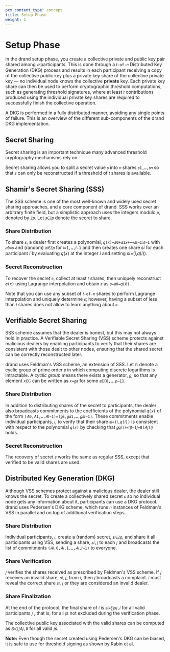 ```yaml
---
pcx_content_type: concept
title: Setup Phase
weight: 1
---
```


# Setup Phase

In the drand setup phase, you create a collective private and public key pair shared among _𝑛_ participants. This is done through a `𝑡-of-𝑛` Distributed Key Generation (DKG) process and results in each participant receiving a copy of the collective public key plus a private key share of the collective private key — no individual node knows the collective **private** key. Each private key share can then be used to perform cryptographic threshold computations, such as generating threshold signatures, where at least `𝑡` contributions produced using the individual private key shares are required to successfully finish the collective operation.

A DKG is performed in a fully distributed manner, avoiding any single points of failure. This is an overview of the different sub-components of the drand DKG implementation.

## Secret Sharing

Secret sharing is an important technique many advanced threshold cryptography mechanisms rely on.

Secret sharing allows you to split a secret value `𝑠` into `𝑛` shares `𝑠1,…,𝑠𝑛` so that `𝑠` can only be reconstructed if a threshold of `𝑡` shares is available.

## Shamir's Secret Sharing (SSS)

The SSS scheme is one of the most well-known and widely used secret sharing approaches, and a core component of drand. SSS works over an arbitrary finite field, but a simplistic approach uses the integers modulo `𝑝`, denoted by `ℤ𝑝`. Let `𝑠∈ℤ𝑝` denote the secret to share.

### Share Distribution

To share `𝑠`, a dealer first creates a polynomial, `𝑞(𝑥)=𝑎0+𝑎1𝑥+⋯+𝑎𝑡−1𝑥𝑡−1` with `𝑎0=𝑠` and (random) `𝑎𝑖∈ℤ𝑝` for `𝑖=1,…,𝑡−1` and then creates one share 𝑠𝑖 for each participant 𝑖 by evaluating 𝑞(𝑥) at the integer 𝑖 and setting 𝑠𝑖=(𝑖,𝑞(𝑖)).

### Secret Reconstruction

To recover the secret `𝑠`, collect at least `𝑡` shares, then uniquely reconstruct `𝑞(𝑥)` using Lagrange interpolation and obtain `𝑠` as `𝑠=𝑎0=𝑞(0)`.

Note that you can use any subset of `𝑡-of-𝑛` shares to perform Lagrange interpolation and uniquely determine `𝑠`; however, having a subset of less than `𝑡` shares does not allow to learn anything about `𝑠`.

## Verifiable Secret Sharing

SSS scheme assumes that the dealer is honest, but this may not always hold in practice. A Verifiable Secret Sharing (VSS) scheme protects against malicious dealers by enabling participants to verify that their shares are consistent with those dealt to other nodes, ensuring that the shared secret can be correctly reconstructed later.

drand uses Feldman's VSS scheme, an extension of SSS. Let `𝔾` denote a cyclic group of prime order `𝑝` in which computing discrete logarithms is intractable. A _cyclic group_ means there exists a generator, `𝑔`, so that any element `𝑥∈𝔾` can be written as `𝑥=𝑔𝑎` for some `𝑎∈{0,…,𝑝−1}`.

### Share Distribution

In addition to distributing shares of the secret to participants, the dealer also broadcasts commitments to the coefficients of the polynomial `𝑞(𝑥)` of the form `(𝐴0,𝐴1,…,𝐴𝑡−1)=(𝑔𝑠,𝑔𝑎1,…,𝑔𝑎𝑡−1)`. These commitments enable individual participants, `𝑖`, to verify that their share `𝑠𝑖=(𝑖,𝑞(𝑖))` is consistent with respect to the polynomial `𝑞(𝑥)` by checking that `𝑔𝑞(𝑖)=∏𝑡−1𝑗=0(𝐴𝑗)𝑖𝑗` holds.

### Secret Reconstruction

The recovery of secret `𝑠` works the same as regular SSS, except that verified to be valid shares are used.

## Distributed Key Generation (DKG)

Although VSS schemes protect against a malicious dealer, the dealer still knows the secret. To create a collectively shared secret `𝑠` so no individual node gets any information about it, participants can use a DKG protocol. drand uses Pedersen's DKG scheme, which runs `𝑛` instances of Feldman's VSS in parallel and on top of additional verification steps.

### Share Distribution

Individual participants, `𝑖`, create a (random) secret, `𝑠𝑖∈ℤ𝑝`, and share it all participants using VSS, sending a share, `𝑠𝑖,𝑗` to each `𝑗` and broadcasts the list of commitments `(𝐴𝑖,0,𝐴𝑖,1,…,𝐴𝑖,𝑡−1)` to everyone.

### Share Verification

`𝑗` verifies the shares received as prescribed by Feldman's VSS scheme. If `𝑗` receives an invalid share, `𝑠𝑖,𝑗`, from `𝑖`, then `𝑗` broadcasts a complaint. `𝑖` must reveal the correct share `𝑠𝑖,𝑗` or they are considered an invalid dealer.

### Share Finalization

At the end of the protocol, the final share of `𝑖` is `𝑠𝑖=∑𝑗𝑠𝑗,𝑖` for all valid participants `𝑗` , that is, for all `𝑗`s not excluded during the verification phase.

The collective public key associated with the valid shares can be computed as `𝑆=∑𝑗𝐴𝑗,0` for all valid `𝑗`s.

**Note:** Even though the secret created using Pedersen's DKG can be biased, it is safe to use for threshold signing as shown by Rabin et al.
